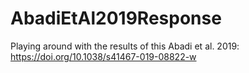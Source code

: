 # AbadiEtAl2019Response
Playing around with the results of this Abadi et al. 2019: https://doi.org/10.1038/s41467-019-08822-w
